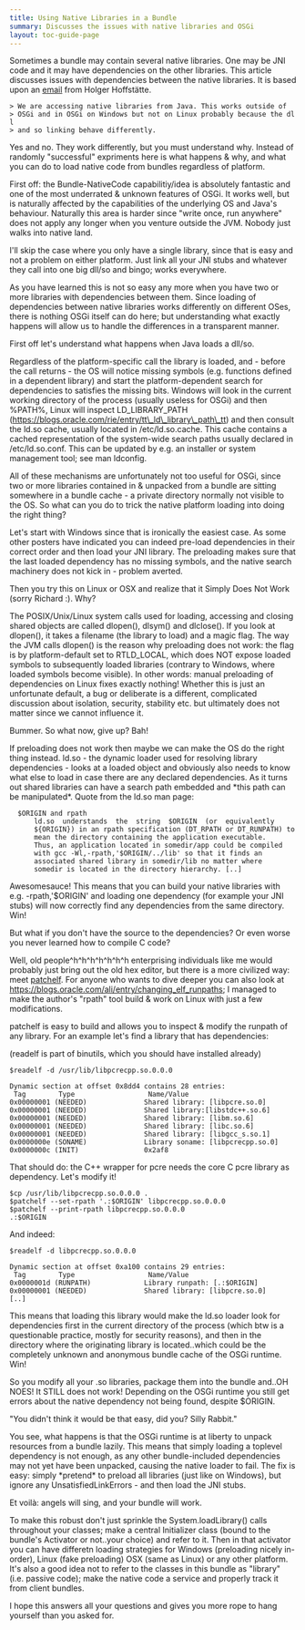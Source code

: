 ```yaml
---
title: Using Native Libraries in a Bundle
summary: Discusses the issues with native libraries and OSGi
layout: toc-guide-page
---
```


Sometimes a bundle may contain several native libraries. One may be JNI
code and it may have dependencies on the other libraries. This article
discusses issues with dependencies between the native libraries. It is
based upon an
[email](http://www.mail-archive.com/users@felix.apache.org/msg10172.html)
from Holger Hoffstätte.

`> We are accessing native libraries from Java. This works outside of`  
`> OSGi and in OSGi on Windows but not on Linux probably because the dll`  
`> and so linking behave differently.`

Yes and no. They work differently, but you must understand why. Instead
of randomly "successful" expriments here is what happens & why, and what
you can do to load native code from bundles regardless of platform.

First off: the Bundle-NativeCode capabilitiy/idea is absolutely
fantastic and one of the most underrated & unknown features of OSGi. It
works well, but is naturally affected by the capabilities of the
underlying OS and Java's behaviour. Naturally this area is harder since
"write once, run anywhere" does not apply any longer when you venture
outside the JVM. Nobody just walks into native land.

I'll skip the case where you only have a single library, since that is
easy and not a problem on either platform. Just link all your JNI stubs
and whatever they call into one big dll/so and bingo; works everywhere.

As you have learned this is not so easy any more when you have two or
more libraries with dependencies between them. Since loading of
dependencies between native libraries works differently on different
OSes, there is nothing OSGi itself can do here; but understanding what
exactly happens will allow us to handle the differences in a transparent
manner.

First off let's understand what happens when Java loads a dll/so.

Regardless of the platform-specific call the library is loaded, and -
before the call returns - the OS will notice missing symbols (e.g.
functions defined in a dependent library) and start the
platform-dependent search for dependencies to satisfies the missing
bits. Windows will look in the current working directory of the process
(usually useless for OSGi) and then %PATH%, Linux will inspect
LD\_LIBRARY\_PATH
(https://blogs.oracle.com/rie/entry/tt\_ld\_library\_path\_tt) and then
consult the ld.so cache, usually located in /etc/ld.so.cache. This cache
contains a cached representation of the system-wide search paths usually
declared in /etc/ld.so.conf. This can be updated by e.g. an installer or
system management tool; see man ldconfig.

All of these mechanisms are unfortunately not too useful for OSGi, since
two or more libraries contained in & unpacked from a bundle are sitting
somewhere in a bundle cache - a private directory normally not visible
to the OS. So what can you do to trick the native platform loading into
doing the right thing?

Let's start with Windows since that is ironically the easiest case. As
some other posters have indicated you can indeed pre-load dependencies
in their correct order and then load your JNI library. The preloading
makes sure that the last loaded dependency has no missing symbols, and
the native search machinery does not kick in - problem averted.

Then you try this on Linux or OSX and realize that it Simply Does Not
Work (sorry Richard :). Why?

The POSIX/Unix/Linux system calls used for loading, accessing and
closing shared objects are called dlopen(), dlsym() and dlclose(). If
you look at dlopen(), it takes a filename (the library to load) and a
magic flag. The way the JVM calls dlopen() is the reason why preloading
does not work: the flag is by platform-default set to RTLD\_LOCAL, which
does NOT expose loaded symbols to subsequently loaded libraries
(contrary to Windows, where loaded symbols become visible). In other
words: manual preloading of dependencies on Linux fixes exactly nothing!
Whether this is just an unfortunate default, a bug or deliberate is a
different, complicated discussion about isolation, security, stability
etc. but ultimately does not matter since we cannot influence it.

Bummer. So what now, give up? Bah!

If preloading does not work then maybe we can make the OS do the right
thing instead. ld.so - the dynamic loader used for resolving library
dependencies - looks at a loaded object and obviously also needs to know
what else to load in case there are any declared dependencies. As it
turns out shared libraries can have a search path embedded and \*this
path can be manipulated\*. Quote from the ld.so man page:

`  $ORIGIN and rpath`  
`      ld.so  understands  the  string  $ORIGIN  (or  equivalently`  
`      ${ORIGIN}) in an rpath specification (DT_RPATH or DT_RUNPATH) to`  
`      mean the directory containing the application executable.`  
`      Thus, an application located in somedir/app could be compiled`  
`      with gcc -Wl,-rpath,'$ORIGIN/../lib' so that it finds an`  
`      associated shared library in somedir/lib no matter where`  
`      somedir is located in the directory hierarchy. [..]`

Awesomesauce! This means that you can build your native libraries with
e.g. -rpath,'\$ORIGIN' and loading one dependency (for example your JNI
stubs) will now correctly find any dependencies from the same directory.
Win!

But what if you don't have the source to the dependencies? Or even worse
you never learned how to compile C code?

Well, old people\^h\^h\^h\^h\^h\^h\^h enterprising individuals like me
would probably just bring out the old hex editor, but there is a more
civilized way: meet [patchelf](http://nixos.org/patchelf.html). For
anyone who wants to dive deeper you can also look at
<https://blogs.oracle.com/ali/entry/changing_elf_runpaths>; I managed to
make the author's "rpath" tool build & work on Linux with just a few
modifications.

patchelf is easy to build and allows you to inspect & modify the runpath
of any library. For an example let's find a library that has
dependencies:

(readelf is part of binutils, which you should have installed already)

`$readelf -d /usr/lib/libpcrecpp.so.0.0.0`  
  
`Dynamic section at offset 0x8dd4 contains 28 entries:`  
` Tag        Type                  Name/Value`  
`0x00000001 (NEEDED)              Shared library: [libpcre.so.0]`  
`0x00000001 (NEEDED)              Shared library:[libstdc++.so.6]`  
`0x00000001 (NEEDED)              Shared library: [libm.so.6]`  
`0x00000001 (NEEDED)              Shared library: [libc.so.6]`  
`0x00000001 (NEEDED)              Shared library: [libgcc_s.so.1]`  
`0x0000000e (SONAME)              Library soname: [libpcrecpp.so.0]`  
`0x0000000c (INIT)                0x2af8`

That should do: the C++ wrapper for pcre needs the core C pcre library
as dependency. Let's modify it!

`$cp /usr/lib/libpcrecpp.so.0.0.0 .`  
`$patchelf --set-rpath '.:$ORIGIN' libpcrecpp.so.0.0.0`  
`$patchelf --print-rpath libpcrecpp.so.0.0.0`  
`.:$ORIGIN`

And indeed:

`$readelf -d libpcrecpp.so.0.0.0`  
  
`Dynamic section at offset 0xa100 contains 29 entries:`  
` Tag        Type                  Name/Value`  
`0x0000001d (RUNPATH)             Library runpath: [.:$ORIGIN]`  
`0x00000001 (NEEDED)              Shared library: [libpcre.so.0]`  
`[..]`

This means that loading this library would make the ld.so loader look
for dependencies first in the current directory of the process (which
btw is a questionable practice, mostly for security reasons), and then
in the directory where the originating library is located..which could
be the completely unknown and anonymous bundle cache of the OSGi
runtime. Win!

So you modify all your .so libraries, package them into the bundle
and..OH NOES! It STILL does not work! Depending on the OSGi runtime you
still get errors about the native dependency not being found, despite
\$ORIGIN.

"You didn't think it would be that easy, did you? Silly Rabbit."

You see, what happens is that the OSGi runtime is at liberty to unpack
resources from a bundle lazily. This means that simply loading a
toplevel dependency is not enough, as any other bundle-included
dependencies may not yet have been unpacked, causing the native loader
to fail. The fix is easy: simply \*pretend\* to preload all libraries
(just like on Windows), but ignore any UnsatisfiedLinkErrors - and then
load the JNI stubs.

Et voilà: angels will sing, and your bundle will work.

To make this robust don't just sprinkle the System.loadLibrary() calls
throughout your classes; make a central Initializer class (bound to the
bundle's Activator or not..your choice) and refer to it. Then in that
activator you can have differetn loading strategies for Windows
(preloading nicely in-order), Linux (fake preloading) OSX (same as
Linux) or any other platform. It's also a good idea not to refer to the
classes in this bundle as "library" (i.e. passive code); make the native
code a service and properly track it from client bundles.

I hope this answers all your questions and gives you more rope to hang
yourself than you asked for.

